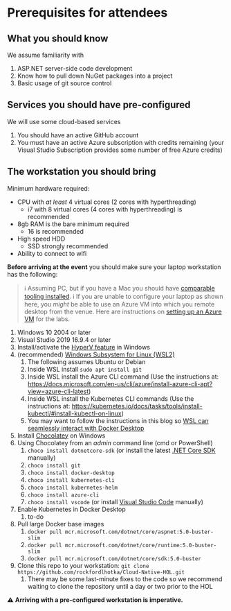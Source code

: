 # Prerequisites for attendees

## What you should know

We assume familiarity with

1. ASP.NET server-side code development
1. Know how to pull down NuGet packages into a project
1. Basic usage of git source control

## Services you should have pre-configured

We will use some cloud-based services

1. You should have an active GitHub account
1. You must have an active Azure subscription with credits remaining (your Visual Studio Subscription provides some number of free Azure credits)

## The workstation you should bring

Minimum hardware required:

* CPU with _at least_ 4 virtual cores (2 cores with hyperthreading)
  * i7 with 8 virtual cores (4 cores with hyperthreading) is recommended
* 8gb RAM is the bare minimum required
  * 16 is recommended
* High speed HDD
  * SSD strongly recommended
* Ability to connect to wifi

**Before arriving at the event** you should make sure your laptop workstation has the following:

> ℹ Assuming PC, but if you have a Mac you should have [comparable tooling installed](https://github.com/rockfordlhotka/Cloud-Native-HOL/blob/master/docs/prerequisites-mac.md).
> ℹ If you are unable to configure your laptop as shown here, you _might_ be able to use an Azure VM into which you remote desktop from the venue. Here are instructions on [setting up an Azure VM](https://github.com/rockfordlhotka/Cloud-Native-HOL/blob/master/docs/create-azure-vm.md) for the labs.

1. Windows 10 2004 or later
1. Visual Studio 2019 16.9.4 or later
1. Install/activate the [HyperV feature](https://docs.microsoft.com/en-us/virtualization/hyper-v-on-windows/quick-start/enable-hyper-v) in Windows
1. (recommended) [Windows Subsystem for Linux (WSL2)](https://docs.microsoft.com/en-us/windows/wsl/install-win10)
   1. The following assumes Ubuntu or Debian
   1. Inside WSL install `sudo apt install git`
   1. Inside WSL install the Azure CLI command (Use the instructions at: https://docs.microsoft.com/en-us/cli/azure/install-azure-cli-apt?view=azure-cli-latest)
   1. Inside WSL install the Kubernetes CLI commands (Use the instructions at: https://kubernetes.io/docs/tasks/tools/install-kubectl/#install-kubectl-on-linux)
   1. You may want to follow the instructions in this blog so [WSL can seamlessly interact with Docker Desktop](https://nickjanetakis.com/blog/setting-up-docker-for-windows-and-wsl-to-work-flawlessly)
1. Install [Chocolatey](https://chocolatey.org) on Windows
1. Using Chocolatey from an _admin_ command line (cmd or PowerShell)
   1. `choco install dotnetcore-sdk` (or install the latest [.NET Core SDK](https://dotnet.microsoft.com/download) manually)
   1. `choco install git`
   1. `choco install docker-desktop`
   1. `choco install kubernetes-cli`
   1. `choco install kubernetes-helm`
   1. `choco install azure-cli`
   1. `choco install vscode` (or install [Visual Studio Code](https://code.visualstudio.com/) manually)
1. Enable Kubernetes in Docker Desktop
   1. to-do
1. Pull large Docker base images
   1. `docker pull mcr.microsoft.com/dotnet/core/aspnet:5.0-buster-slim`
   1. `docker pull mcr.microsoft.com/dotnet/core/runtime:5.0-buster-slim`
   1. `docker pull mcr.microsoft.com/dotnet/core/sdk:5.0-buster`
1. Clone this repo to your workstation: `git clone https://github.com/rockfordlhotka/Cloud-Native-HOL.git`
   1. There may be some last-minute fixes to the code so we recommend waiting to clone the repository until a day or two prior to the HOL

⚠ **Arriving with a pre-configured workstation is imperative.**

